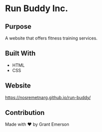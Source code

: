 # Run Buddy Inc.

## Purpose
A website that offers fitness training services.

## Built With
* HTML
* CSS

## Website
https://nosremetnarg.github.io/run-buddy/

## Contribution
Made with ❤️ by Grant Emerson
